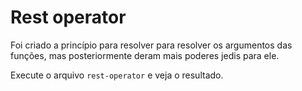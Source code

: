# Rest operator

Foi criado a princípio para resolver para resolver os argumentos das funções, mas posteriormente deram mais poderes jedis para ele.

Execute o arquivo `rest-operator` e veja o resultado.